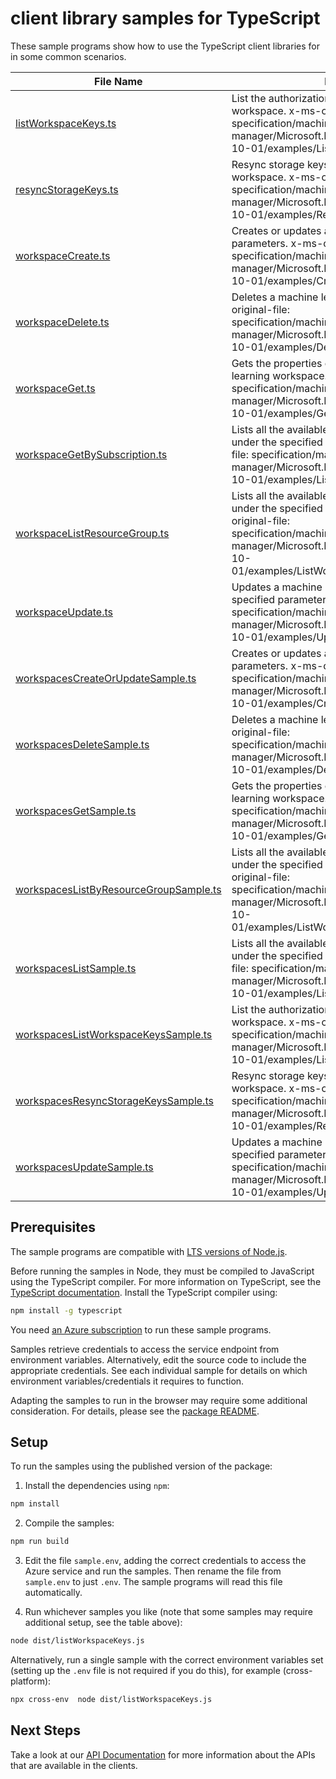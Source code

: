 # client library samples for TypeScript

These sample programs show how to use the TypeScript client libraries for in some common scenarios.

| **File Name**                                                                 | **Description**                                                                                                                                                                                                                                 |
| ----------------------------------------------------------------------------- | ----------------------------------------------------------------------------------------------------------------------------------------------------------------------------------------------------------------------------------------------- |
| [listWorkspaceKeys.ts][listworkspacekeys]                                     | List the authorization keys associated with this workspace. x-ms-original-file: specification/machinelearning/resource-manager/Microsoft.MachineLearning/stable/2019-10-01/examples/ListWorkspaceKeys.json                                      |
| [resyncStorageKeys.ts][resyncstoragekeys]                                     | Resync storage keys associated with this workspace. x-ms-original-file: specification/machinelearning/resource-manager/Microsoft.MachineLearning/stable/2019-10-01/examples/ResyncStorageKeys.json                                              |
| [workspaceCreate.ts][workspacecreate]                                         | Creates or updates a workspace with the specified parameters. x-ms-original-file: specification/machinelearning/resource-manager/Microsoft.MachineLearning/stable/2019-10-01/examples/CreateWorkspace.json                                      |
| [workspaceDelete.ts][workspacedelete]                                         | Deletes a machine learning workspace. x-ms-original-file: specification/machinelearning/resource-manager/Microsoft.MachineLearning/stable/2019-10-01/examples/DeleteWorkspace.json                                                              |
| [workspaceGet.ts][workspaceget]                                               | Gets the properties of the specified machine learning workspace. x-ms-original-file: specification/machinelearning/resource-manager/Microsoft.MachineLearning/stable/2019-10-01/examples/GetWorkspace.json                                      |
| [workspaceGetBySubscription.ts][workspacegetbysubscription]                   | Lists all the available machine learning workspaces under the specified subscription. x-ms-original-file: specification/machinelearning/resource-manager/Microsoft.MachineLearning/stable/2019-10-01/examples/ListWorkspaces.json               |
| [workspaceListResourceGroup.ts][workspacelistresourcegroup]                   | Lists all the available machine learning workspaces under the specified resource group. x-ms-original-file: specification/machinelearning/resource-manager/Microsoft.MachineLearning/stable/2019-10-01/examples/ListWorkspaceResourceGroup.json |
| [workspaceUpdate.ts][workspaceupdate]                                         | Updates a machine learning workspace with the specified parameters. x-ms-original-file: specification/machinelearning/resource-manager/Microsoft.MachineLearning/stable/2019-10-01/examples/UpdateWorkspace.json                                |
| [workspacesCreateOrUpdateSample.ts][workspacescreateorupdatesample]           | Creates or updates a workspace with the specified parameters. x-ms-original-file: specification/machinelearning/resource-manager/Microsoft.MachineLearning/stable/2019-10-01/examples/CreateWorkspace.json                                      |
| [workspacesDeleteSample.ts][workspacesdeletesample]                           | Deletes a machine learning workspace. x-ms-original-file: specification/machinelearning/resource-manager/Microsoft.MachineLearning/stable/2019-10-01/examples/DeleteWorkspace.json                                                              |
| [workspacesGetSample.ts][workspacesgetsample]                                 | Gets the properties of the specified machine learning workspace. x-ms-original-file: specification/machinelearning/resource-manager/Microsoft.MachineLearning/stable/2019-10-01/examples/GetWorkspace.json                                      |
| [workspacesListByResourceGroupSample.ts][workspaceslistbyresourcegroupsample] | Lists all the available machine learning workspaces under the specified resource group. x-ms-original-file: specification/machinelearning/resource-manager/Microsoft.MachineLearning/stable/2019-10-01/examples/ListWorkspaceResourceGroup.json |
| [workspacesListSample.ts][workspaceslistsample]                               | Lists all the available machine learning workspaces under the specified subscription. x-ms-original-file: specification/machinelearning/resource-manager/Microsoft.MachineLearning/stable/2019-10-01/examples/ListWorkspaces.json               |
| [workspacesListWorkspaceKeysSample.ts][workspaceslistworkspacekeyssample]     | List the authorization keys associated with this workspace. x-ms-original-file: specification/machinelearning/resource-manager/Microsoft.MachineLearning/stable/2019-10-01/examples/ListWorkspaceKeys.json                                      |
| [workspacesResyncStorageKeysSample.ts][workspacesresyncstoragekeyssample]     | Resync storage keys associated with this workspace. x-ms-original-file: specification/machinelearning/resource-manager/Microsoft.MachineLearning/stable/2019-10-01/examples/ResyncStorageKeys.json                                              |
| [workspacesUpdateSample.ts][workspacesupdatesample]                           | Updates a machine learning workspace with the specified parameters. x-ms-original-file: specification/machinelearning/resource-manager/Microsoft.MachineLearning/stable/2019-10-01/examples/UpdateWorkspace.json                                |

## Prerequisites

The sample programs are compatible with [LTS versions of Node.js](https://nodejs.org/about/releases/).

Before running the samples in Node, they must be compiled to JavaScript using the TypeScript compiler. For more information on TypeScript, see the [TypeScript documentation][typescript]. Install the TypeScript compiler using:

```bash
npm install -g typescript
```

You need [an Azure subscription][freesub] to run these sample programs.

Samples retrieve credentials to access the service endpoint from environment variables. Alternatively, edit the source code to include the appropriate credentials. See each individual sample for details on which environment variables/credentials it requires to function.

Adapting the samples to run in the browser may require some additional consideration. For details, please see the [package README][package].

## Setup

To run the samples using the published version of the package:

1. Install the dependencies using `npm`:

```bash
npm install
```

2. Compile the samples:

```bash
npm run build
```

3. Edit the file `sample.env`, adding the correct credentials to access the Azure service and run the samples. Then rename the file from `sample.env` to just `.env`. The sample programs will read this file automatically.

4. Run whichever samples you like (note that some samples may require additional setup, see the table above):

```bash
node dist/listWorkspaceKeys.js
```

Alternatively, run a single sample with the correct environment variables set (setting up the `.env` file is not required if you do this), for example (cross-platform):

```bash
npx cross-env  node dist/listWorkspaceKeys.js
```

## Next Steps

Take a look at our [API Documentation][apiref] for more information about the APIs that are available in the clients.

[listworkspacekeys]: https://github.com/Azure/azure-sdk-for-js/blob/main/sdk/machinelearning/arm-workspaces/samples/v1/typescript/src/listWorkspaceKeys.ts
[resyncstoragekeys]: https://github.com/Azure/azure-sdk-for-js/blob/main/sdk/machinelearning/arm-workspaces/samples/v1/typescript/src/resyncStorageKeys.ts
[workspacecreate]: https://github.com/Azure/azure-sdk-for-js/blob/main/sdk/machinelearning/arm-workspaces/samples/v1/typescript/src/workspaceCreate.ts
[workspacedelete]: https://github.com/Azure/azure-sdk-for-js/blob/main/sdk/machinelearning/arm-workspaces/samples/v1/typescript/src/workspaceDelete.ts
[workspaceget]: https://github.com/Azure/azure-sdk-for-js/blob/main/sdk/machinelearning/arm-workspaces/samples/v1/typescript/src/workspaceGet.ts
[workspacegetbysubscription]: https://github.com/Azure/azure-sdk-for-js/blob/main/sdk/machinelearning/arm-workspaces/samples/v1/typescript/src/workspaceGetBySubscription.ts
[workspacelistresourcegroup]: https://github.com/Azure/azure-sdk-for-js/blob/main/sdk/machinelearning/arm-workspaces/samples/v1/typescript/src/workspaceListResourceGroup.ts
[workspaceupdate]: https://github.com/Azure/azure-sdk-for-js/blob/main/sdk/machinelearning/arm-workspaces/samples/v1/typescript/src/workspaceUpdate.ts
[workspacescreateorupdatesample]: https://github.com/Azure/azure-sdk-for-js/blob/main/sdk/machinelearning/arm-workspaces/samples/v1/typescript/src/workspacesCreateOrUpdateSample.ts
[workspacesdeletesample]: https://github.com/Azure/azure-sdk-for-js/blob/main/sdk/machinelearning/arm-workspaces/samples/v1/typescript/src/workspacesDeleteSample.ts
[workspacesgetsample]: https://github.com/Azure/azure-sdk-for-js/blob/main/sdk/machinelearning/arm-workspaces/samples/v1/typescript/src/workspacesGetSample.ts
[workspaceslistbyresourcegroupsample]: https://github.com/Azure/azure-sdk-for-js/blob/main/sdk/machinelearning/arm-workspaces/samples/v1/typescript/src/workspacesListByResourceGroupSample.ts
[workspaceslistsample]: https://github.com/Azure/azure-sdk-for-js/blob/main/sdk/machinelearning/arm-workspaces/samples/v1/typescript/src/workspacesListSample.ts
[workspaceslistworkspacekeyssample]: https://github.com/Azure/azure-sdk-for-js/blob/main/sdk/machinelearning/arm-workspaces/samples/v1/typescript/src/workspacesListWorkspaceKeysSample.ts
[workspacesresyncstoragekeyssample]: https://github.com/Azure/azure-sdk-for-js/blob/main/sdk/machinelearning/arm-workspaces/samples/v1/typescript/src/workspacesResyncStorageKeysSample.ts
[workspacesupdatesample]: https://github.com/Azure/azure-sdk-for-js/blob/main/sdk/machinelearning/arm-workspaces/samples/v1/typescript/src/workspacesUpdateSample.ts
[apiref]: https://docs.microsoft.com/javascript/api/@azure/arm-workspaces?view=azure-node-preview
[freesub]: https://azure.microsoft.com/free/
[package]: https://github.com/Azure/azure-sdk-for-js/tree/main/sdk/machinelearning/arm-workspaces/README.md
[typescript]: https://www.typescriptlang.org/docs/home.html

